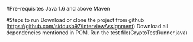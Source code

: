 #Pre-requisites
Java 1.6 and above
Maven 

#Steps to run 
Download or clone the project from github (https://github.com/siddusb97/InterviewAssignment)
Download all dependencies mentioned in POM.
Run the test file(CryptoTestRunner.java)